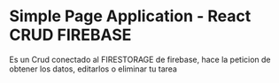 # Simple Page Application - React CRUD FIREBASE
Es un Crud conectado al FIRESTORAGE de firebase, hace la peticion de obtener los datos, editarlos o eliminar tu tarea
